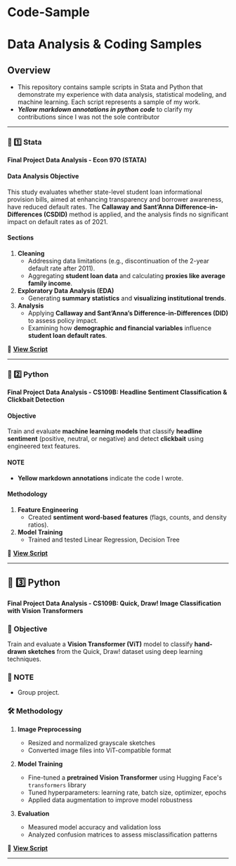 # Code-Sample

# Data Analysis & Coding Samples

## Overview
- This repository contains sample scripts in Stata and Python that demonstrate my experience with data analysis, statistical modeling, and machine learning.
Each script represents a sample of my work.
- **_Yellow markdown annotations in python code_** to clarify my contributions since I was not the sole contributor

---

### 📌 1️⃣ Stata
**Final Project Data Analysis - Econ 970 (STATA)**  

#### **Data Analysis Objective**  
This study evaluates whether state-level student loan informational provision bills, aimed at enhancing transparency and borrower awareness, have reduced default rates. The **Callaway and Sant’Anna Difference-in-Differences (CSDID)** method is applied, and the analysis finds no significant impact on default rates as of 2021.

#### **Sections**
1. **Cleaning**
   - Addressing data limitations (e.g., discontinuation of the 2-year default rate after 2011).
   - Aggregating **student loan data** and calculating **proxies like average family income**.
2. **Exploratory Data Analysis (EDA)**
   - Generating **summary statistics** and **visualizing institutional trends**.
3. **Analysis**
   - Applying **Callaway and Sant’Anna’s Difference-in-Differences (DID)** to assess policy impact.
   - Examining how **demographic and financial variables** influence **student loan default rates**.

📌 **[View Script](score.do)**

---

### 📌 2️⃣ Python
**Final Project Data Analysis - CS109B: Headline Sentiment Classification & Clickbait Detection**  

#### **Objective**  
Train and evaluate **machine learning models** that classify **headline sentiment** (positive, neutral, or negative) and detect **clickbait** using engineered text features.

#### **NOTE**
- **Yellow markdown annotations** indicate the code I wrote.

#### **Methodology**
1. **Feature Engineering**
   - Created **sentiment word-based features** (flags, counts, and density ratios).
2. **Model Training**
   - Trained and tested Linear Regression, Decision Tree
     
📌 **[View Script](milestone_5.ipynb)**

---
## 📌 3️⃣ Python  
**Final Project Data Analysis - CS109B: Quick, Draw! Image Classification with Vision Transformers**

### 🧠 Objective  
Train and evaluate a **Vision Transformer (ViT)** model to classify **hand-drawn sketches** from the Quick, Draw! dataset using deep learning techniques.

### 📝 NOTE  
- Group project.

### 🛠️ Methodology  
1. **Image Preprocessing**  
   - Resized and normalized grayscale sketches  
   - Converted image files into ViT-compatible format  

2. **Model Training**  
   - Fine-tuned a **pretrained Vision Transformer** using Hugging Face's `transformers` library  
   - Tuned hyperparameters: learning rate, batch size, optimizer, epochs  
   - Applied data augmentation to improve model robustness  

3. **Evaluation**  
   - Measured model accuracy and validation loss  
   - Analyzed confusion matrices to assess misclassification patterns  

📌 **[View Script](ms5.ipynb)**

---
